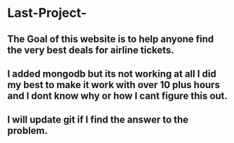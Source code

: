 # Last-Project-
## The Goal of this website is to help anyone find the very best deals for airline tickets. 
## I added mongodb but its not working at all I did my best to make it work with over 10 plus hours and I dont know why or how I cant figure this out. 
## I will update git if I find the answer to the problem.
